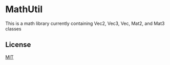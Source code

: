 # MathUtil

This is a math library currently containing Vec2, Vec3, Vec, Mat2, and Mat3 classes

## License

[MIT](https://choosealicense.com/licenses/mit)
